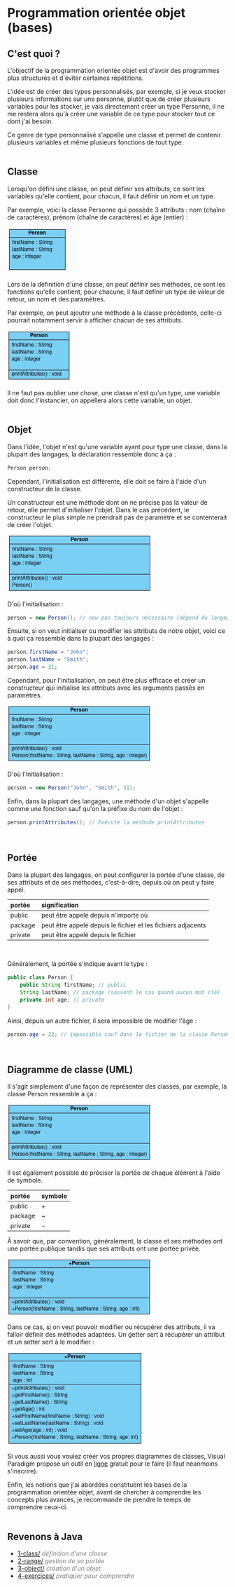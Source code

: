 # **Programmation orientée objet (bases)**
## **C'est quoi ?**

L'objectif de la programmation orientée objet est d'avoir des programmes plus structurés et d'éviter certaines répétitions.

L'idée est de créer des types personnalisés, par exemple, si je veux stocker plusieurs informations sur une personne, plutôt que de créer plusieurs variables pour les stocker, je vais directement créer un type Personne, il ne me restera alors qu'à créer une variable de ce type pour stocker tout ce dont j'ai besoin.

Ce genre de type personnalisé s'appelle une classe et permet de contenir plusieurs variables et même plusieurs fonctions de tout type.
<br><br>


## **Classe**

Lorsqu'on défini une classe, on peut définir ses attributs, ce sont les variables qu'elle contient, pour chacun, il faut définir un nom et un type.

Par exemple, voici la classe Personne qui possède 3 attributs : nom (chaîne de caractères), prénom (chaîne de caractères) et âge (entier) :

![](../_images/person.jpg)

Lors de la définition d'une classe, on peut définir ses méthodes, ce sont les fonctions qu'elle contient, pour chacune, il faut définir un type de valeur de retour, un nom et des paramètres.

Par exemple, on peut ajouter une méthode à la classe précédente, celle-ci pourrait notamment servir à afficher chacun de ses attributs.

![](../_images/person2.jpg)


Il ne faut pas oublier une chose, une classe n'est qu'un type, une variable doit donc l'instancier, on appellera alors cette variable, un objet.
<br><br>


## **Objet**

Dans l'idée, l'objet n'est qu'une variable ayant pour type une classe, dans la plupart des langages, la déclaration ressemble donc à ça :
```java
Person person;
```

Cependant, l'initialisation est différente, elle doit se faire à l'aide d'un constructeur de la classe.

Un constructeur est une méthode dont on ne précise pas la valeur de retour, elle permet d'initialiser l'objet. Dans le cas précédent, le constructeur le plus simple ne prendrait pas de paramètre et se contenterait de créer l'objet.

![](../_images/person3.jpg)

D'où l'initialisation :
```java
person = new Person(); // new pas toujours nécessaire (dépend du langage)
```

Ensuite, si on veut initialiser ou modifier les attributs de notre objet, voici ce à quoi ça ressemble dans la plupart des langages :
```java
person.firstName = "John";
person.lastName = "Smith";
person.age = 31;
```


Cependant, pour l'initialisation, on peut être plus efficace et créer un constructeur qui initialise les attributs avec les arguments passés en paramètres.

![](../_images/person4.jpg)

D'où l'initialisation :
```java
person = new Person("John", "Smith", 31);
```

Enfin, dans la plupart des langages, une méthode d'un objet s'appelle comme une fonction sauf qu'on la préfixe du nom de l'objet :
```java
person.printAttributes(); // Exécute la méthode printAttributes
```
<br>


## **Portée**

Dans la plupart des langages, on peut configurer la portée d'une classe, de ses attributs et de ses méthodes, c'est-à-dire, depuis où on peut y faire appel.

| portée  | signification                                                | 
| :------ |:------------------------------------------------------------ |
| public  | peut être appelé depuis n'importe où                         |
| package | peut être appelé depuis le fichier et les fichiers adjacents |
| private | peut être appelé depuis le fichier                           | 
<br>

Généralement, la portée s'indique avant le type :
```java
public class Person {
    public String firstName; // public
    String lastName; // package (souvent le cas quand aucun mot clé)
    private int age; // private
}
```

Ainsi, depuis un autre fichier, il sera impossible de modifier l'âge :
```java
person.age = 22; // impossible sauf dans le fichier de la classe Person
```
<br>

## **Diagramme de classe (UML)**

Il s'agit simplement d'une façon de représenter des classes, par exemple, la classe Person ressemble à ça :

![](../_images/person4.jpg)

Il est également possible de préciser la portée de chaque élément à l'aide de symbole.

| portée  | symbole | 
| :------ |:------- |
| public  | +       |
| package | ~       |
| private | -       | 

À savoir que, par convention, généralement, la classe et ses méthodes ont une portée publique tandis que ses attributs ont une portée privée.

![](../_images/person5.jpg)

Dans ce cas, si on veut pouvoir modifier ou récupérer des attributs, il va falloir définir des méthodes adaptées. Un getter sert à récupérer un attribut et un setter sert à le modifier :

![](../_images/person6.jpg)

Si vous aussi vous voulez créer vos propres diagrammes de classes, Visual Paradigm propose un outil en [ligne](https://online.visual-paradigm.com/) gratuit pour le faire (il faut néanmoins s'inscrire).

Enfin, les notions que j'ai abordées constituent les bases de la programmation orientée objet, avant de chercher à comprendre les concepts plus avancés, je recommande de prendre le temps de comprendre ceux-ci. 
<br><br>


## Revenons à Java

* [1-class/](https://github.com/ThomasPDM/java-beginner-course/tree/master/3-Object_oriented_programming/1-class) *<span style="color:gray">définition d'une classe</span>*
* [2-range/](https://github.com/ThomasPDM/java-beginner-course/tree/master/3-Object_oriented_programming/2-range) *<span style="color:gray">gestion de sa portée</span>*
* [3-object/](https://github.com/ThomasPDM/java-beginner-course/tree/master/3-Object_oriented_programming/3-object) *<span style="color:gray">création d'un objet</span>*
* [4-exercices/](https://github.com/ThomasPDM/java-beginner-course/tree/master/3-Object_oriented_programming/4-exercices) *<span style="color:gray">pratiquer pour comprendre</span>*